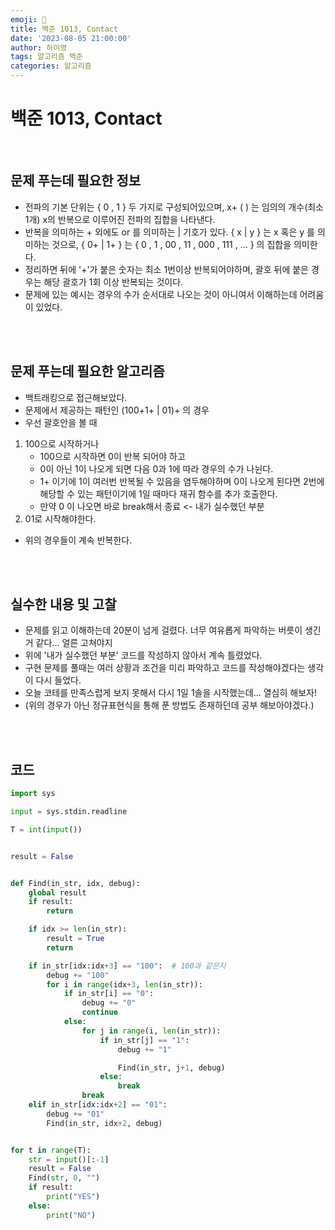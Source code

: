```yaml
---
emoji: 🔮
title: 백준 1013, Contact
date: '2023-08-05 21:00:00'
author: 하이영
tags: 알고리즘 백준
categories: 알고리즘
---
```


# 백준 1013, Contact

<br/>

## 문제 푸는데 필요한 정보

- 전파의 기본 단위는 { 0 , 1 } 두 가지로 구성되어있으며, x+ ( ) 는 임의의 개수(최소 1개) x의 반복으로 이루어진 전파의 집합을 나타낸다.
- 반복을 의미하는 + 외에도 or 를 의미하는 | 기호가 있다. { x | y } 는 x 혹은 y 를 의미하는 것으로, { 0+ | 1+ } 는 { 0 , 1 , 00 , 11 , 000 , 111 , … } 의 집합을 의미한다.
- 정리하면 뒤에 '+'가 붙은 숫자는 최소 1번이상 반복되어야하며, 괄호 뒤에 붙은 경우는 해당 괄호가 1회 이상 반복되는 것이다.
- 문제에 있는 예시는 경우의 수가 순서대로 나오는 것이 아니여서 이해하는데 어려움이 있었다.

<br/>
<br/>

## 문제 푸는데 필요한 알고리즘

- 백트래킹으로 접근해보았다.
- 문제에서 제공하는 패턴인 (100+1+ | 01)+ 의 경우
- 우선 괄호안을 볼 때

1. 100으로 시작하거나
   - 100으로 시작하면 0이 반복 되어야 하고
   - 0이 아닌 1이 나오게 되면 다음 0과 1에 따라 경우의 수가 나뉜다.
   - 1+ 이기에 1이 여러번 반복될 수 있음을 염두해야하며 0이 나오게 된다면 2번에 해당할 수 있는 패턴이기에 1일 때마다 재귀 함수를 추가 호출한다.
   - 만약 0 이 나오면 바로 break해서 종료 <- 내가 실수했던 부분
2. 01로 시작해야한다.

- 위의 경우들이 계속 반복한다.
  <br/>

  <br/>
  <br/>

## 실수한 내용 및 고찰

- 문제를 읽고 이해하는데 20분이 넘게 걸렸다. 너무 여유롭게 파악하는 버릇이 생긴거 같다... 얼른 고쳐야지
- 위에 '내가 실수했던 부분' 코드를 작성하지 않아서 계속 틀렸었다.
- 구현 문제를 풀때는 여러 상황과 조건을 미리 파악하고 코드를 작성해야겠다는 생각이 다시 들었다.
- 오늘 코테를 만족스럽게 보지 못해서 다시 1일 1솔을 시작했는데... 열심히 해보자!
- (위의 경우가 아닌 정규표현식을 통해 푼 방법도 존재하던데 공부 해보아야겠다.)

<br/>
<br/>

## 코드

```python
import sys

input = sys.stdin.readline

T = int(input())


result = False


def Find(in_str, idx, debug):
    global result
    if result:
        return

    if idx >= len(in_str):
        result = True
        return

    if in_str[idx:idx+3] == "100":  # 100과 같은지
        debug += "100"
        for i in range(idx+3, len(in_str)):
            if in_str[i] == "0":
                debug += "0"
                continue
            else:
                for j in range(i, len(in_str)):
                    if in_str[j] == "1":
                        debug += "1"

                        Find(in_str, j+1, debug)
                    else:
                        break
                break
    elif in_str[idx:idx+2] == "01":
        debug += "01"
        Find(in_str, idx+2, debug)


for t in range(T):
    str = input()[:-1]
    result = False
    Find(str, 0, "")
    if result:
        print("YES")
    else:
        print("NO")


```

```toc

```
